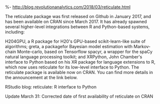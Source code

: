 %- http://blog.revolutionanalytics.com/2018/03/reticulate.html

The reticulate package was first released on Github in January 2017, and has been available on CRAN since March 2017. It has already spawned several higher-level integrations between R and Python-based systems, including:

H204GPU, a R package for H20's GPU-based scikit-learn-like suite of algorithms;
greta, a packagefor Bayesian model estimation with Markov-chain Monte-carlo, based on Tensorflow
spacyr, a wrapper for the spaCy natural language processing toolkit; and
XRPython, John Chamber's interface to Python based on his XR package for language extensions to R, which now uses reticulate for its low-level interface to Python.
The reticulate package is available now on CRAN. You can find more details in the announcement at the link below.

RStudio blog: reticulate: R interface to Python

Update March 31: Corrected date of first availability of reticulate on CRAN

 

